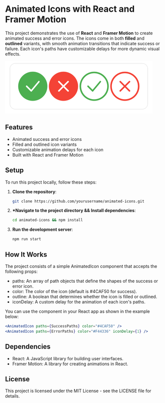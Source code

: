 # Animated Icons with React and Framer Motion

This project demonstrates the use of **React** and **Framer Motion** to create animated success and error icons. The icons come in both **filled** and **outlined** variants, with smooth animation transitions that indicate success or failure. Each icon's paths have customizable delays for more dynamic visual effects.

![My Image](./miscs/icons.png)

## Features

- Animated success and error icons
- Filled and outlined icon variants
- Customizable animation delays for each icon
- Built with React and Framer Motion

## Setup

To run this project locally, follow these steps:

1. **Clone the repository**:

   ```bash
   git clone https://github.com/yourusername/animated-icons.git
   ```

2. **\*Navigate to the project directory && Install dependencies**:

   ```bash
   cd animated-icons && npm install
   ```

3. **Run the development server**:

   ```bash
   npm run start
   ```

## How It Works

The project consists of a simple AnimatedIcon component that accepts the following props:

- paths: An array of path objects that define the shapes of the success or error icon.
- color: The color of the icon (default is #4CAF50 for success).
- outline: A boolean that determines whether the icon is filled or outlined.
- iconDelay: A custom delay for the animation of each icon's paths.

You can use the component in your React app as shown in the example below:

```jsx
<AnimatedIcon paths={SuccessPaths} color="#4CAF50" />
<AnimatedIcon paths={ErrorPaths} color="#F44336" iconDelay={1} />
```

## Dependencies

- React: A JavaScript library for building user interfaces.
- Framer Motion: A library for creating animations in React.

## License

This project is licensed under the MIT License - see the LICENSE file for details.
